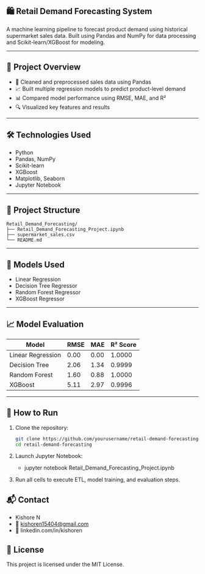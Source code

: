 ## 🛍️ Retail Demand Forecasting System

A machine learning pipeline to forecast product demand using historical supermarket sales data. Built using Pandas and NumPy for data processing and Scikit-learn/XGBoost for modeling.

---

## 📌 Project Overview

- 🧹 Cleaned and preprocessed sales data using Pandas
- 📈 Built multiple regression models to predict product-level demand
- 📊 Compared model performance using RMSE, MAE, and R²
- 🔍 Visualized key features and results

---

## 🛠️ Technologies Used

- Python
- Pandas, NumPy
- Scikit-learn
- XGBoost
- Matplotlib, Seaborn
- Jupyter Notebook

---

## 📁 Project Structure
```
Retail_Demand_Forecasting/
├── Retail_Demand_Forecasting_Project.ipynb
├── supermarket_sales.csv
└── README.md
```
---

## 🧪 Models Used

- Linear Regression
- Decision Tree Regressor
- Random Forest Regressor
- XGBoost Regressor

---

## 📈 Model Evaluation

| Model             | RMSE   | MAE  | R² Score |
|------------------|--------|------|----------|
| Linear Regression | 0.00   | 0.00 | 1.0000   |
| Decision Tree     | 2.06   | 1.34 | 0.9999   |
| Random Forest     | 1.60   | 0.88 | 1.0000   |
| XGBoost           | 5.11   | 2.97 | 0.9996   |

---

## 🚀 How to Run

1. Clone the repository:
   ```bash
   git clone https://github.com/yourusername/retail-demand-forecasting.git
   cd retail-demand-forecasting

2. Launch Jupyter Notebook: 

     - jupyter notebook Retail_Demand_Forecasting_Project.ipynb

3. Run all cells to execute ETL, model training, and evaluation steps.


## 📬 Contact
- Kishore N
- 📧 kishoren15404@gmail.com
- 🔗 linkedin.com/in/kishoren

## 📄 License
This project is licensed under the MIT License.
